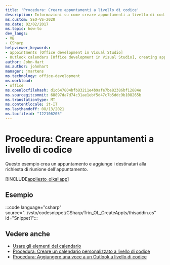 ```yaml
---
title: 'Procedura: Creare appuntamenti a livello di codice'
description: Informazioni su come creare appuntamenti a livello di codice e quindi aggiungere destinatari alla richiesta di riunione degli appuntamenti in Microsoft Outlook.
ms.custom: SEO-VS-2020
ms.date: 02/02/2017
ms.topic: how-to
dev_langs:
- VB
- CSharp
helpviewer_keywords:
- appointments [Office development in Visual Studio]
- Outlook calendars [Office development in Visual Studio], creating appointments
author: John-Hart
ms.author: johnhart
manager: jmartens
ms.technology: office-development
ms.workload:
- office
ms.openlocfilehash: d1c647804bfb83211e4b9afe7be82386bf12884e
ms.sourcegitcommit: 68897da7d74c31ae1ebf5d47c7b5ddc9b108265b
ms.translationtype: MT
ms.contentlocale: it-IT
ms.lasthandoff: 08/13/2021
ms.locfileid: "122106205"
---
```

# <a name="how-to-programmatically-create-appointments"></a>Procedura: Creare appuntamenti a livello di codice
  Questo esempio crea un appuntamento e aggiunge i destinatari alla richiesta di riunione dell'appuntamento.

 [!INCLUDE[appliesto_olkallapp](../vsto/includes/appliesto-olkallapp-md.md)]

## <a name="example"></a>Esempio
 :::code language="csharp" source="../vsto/codesnippet/CSharp/Trin_OL_CreateAppts/thisaddin.cs" id="Snippet1":::

## <a name="see-also"></a>Vedere anche
- [Usare gli elementi del calendario](../vsto/working-with-calendar-items.md)
- [Procedura: Creare un calendario personalizzato a livello di codice](../vsto/how-to-programmatically-create-a-custom-calendar.md)
- [Procedura: Aggiungere una voce a un Outlook a livello di codice](../vsto/how-to-programmatically-add-an-entry-to-outlook-contacts.md)
